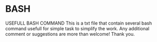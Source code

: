 # BASH
USEFULL BASH COMMAND
This is a txt file that contain several bash command usefull for simple task to simplify the work. 
Any additional comment or suggestions are more than welcome! Thank you.
